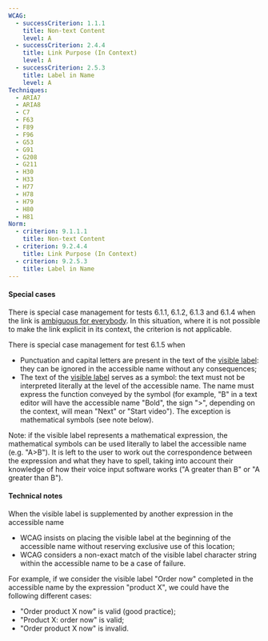```yaml
---
WCAG:
  - successCriterion: 1.1.1
    title: Non-text Content
    level: A
  - successCriterion: 2.4.4
    title: Link Purpose (In Context)
    level: A
  - successCriterion: 2.5.3
    title: Label in Name
    level: A
Techniques:
  - ARIA7
  - ARIA8
  - C7
  - F63
  - F89
  - F96
  - G53
  - G91
  - G208
  - G211
  - H30
  - H33
  - H77
  - H78
  - H79
  - H80
  - H81
Norm:
  - criterion: 9.1.1.1
    title: Non-text Content
  - criterion: 9.2.4.4
    title: Link Purpose (In Context)
  - criterion: 9.2.5.3
    title: Label in Name
---
```


#### Special cases

There is special case management for tests 6.1.1, 6.1.2, 6.1.3 and 6.1.4 when the link is [ambiguous for everybody](#ambiguous-for-everybody). In this situation, where it is not possible to make the link explicit in its context, the criterion is not applicable.

There is special case management for test 6.1.5 when

- Punctuation and capital letters are present in the text of the [visible label](#visible-label): they can be ignored in the accessible name without any consequences;
- The text of the [visible label](#visible-label) serves as a symbol: the text must not be interpreted literally at the level of the accessible name. The name must express the function conveyed by the symbol (for example, "B" in a text editor will have the accessible name "Bold", the sign "&gt;", depending on the context, will mean "Next" or "Start video"). The exception is mathematical symbols (see note below).

Note: if the visible label represents a mathematical expression, the mathematical symbols can be used literally to label the accessible name (e.g. "A&gt;B"). It is left to the user to work out the correspondence between the expression and what they have to spell, taking into account their knowledge of how their voice input software works ("A greater than B" or "A greater than B").

#### Technical notes

When the visible label is supplemented by another expression in the accessible name

- WCAG insists on placing the visible label at the beginning of the accessible name without reserving exclusive use of this location;
- WCAG considers a non-exact match of the visible label character string within the accessible name to be a case of failure.

For example, if we consider the visible label "Order now" completed in the accessible name by the expression "product X", we could have the following different cases:

- "Order product X now" is valid (good practice);
- "Product X: order now" is valid;
- "Order product X now" is invalid.

